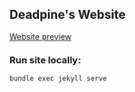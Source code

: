 ## Deadpine's Website

[Website preview](https://deadpine.xyz/)


### Run site locally:
```
bundle exec jekyll serve
```

